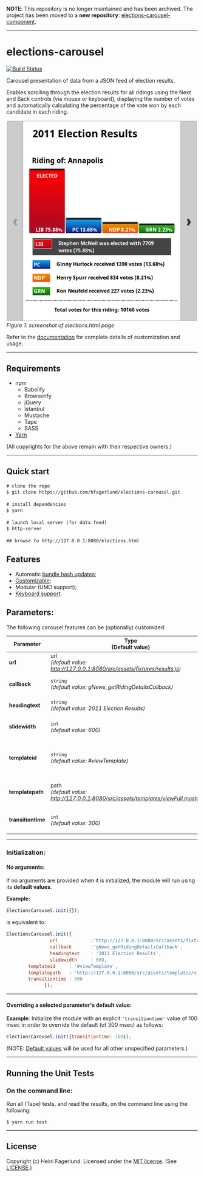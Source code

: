 **NOTE**: This repository is no longer maintained and has been archived. The project has been moved to a **new repository**: [elections-carousel-component](https://github.com/hfagerlund/elections-carousel-component).

*******************************************************************

# elections-carousel

[![Build Status](https://travis-ci.org/hfagerlund/elections-carousel.svg?branch=master)](https://travis-ci.org/hfagerlund/elections-carousel)

Carousel presentation of data from a JSON feed of election results.

Enables scrolling through the election results for all ridings using the Next and Back controls (via mouse or keyboard), displaying the number of votes and automatically calculating the percentage of the vote won by each candidate in each riding.

<img style="max-width:100%;" alt="screenshot of elections-carousel page" src="/screenshots/screenshot_elections-html.png" align="center" /><br />
*Figure 1: screenshot of elections.html page*

Refer to the [documentation](https://hfagerlund.github.io/elections-carousel/) for complete details of customization and usage.
- - -

## Requirements
- npm
  - Babelify
  - Browserify
  - jQuery
  - Istanbul
  - Mustache
  - Tape
  - SASS
- [Yarn](https://github.com/yarnpkg/yarn)

(All copyrights for the above remain with their respective owners.)

- - -

## Quick start

```
# clone the repo
$ git clone https://github.com/hfagerlund/elections-carousel.git

# install dependencies
$ yarn

# launch local server (for data feed)
$ http-server

## browse to http://127.0.0.1:8080/elections.html

```

## Features

* Automatic [bundle hash updates](https://hfagerlund.github.io/elections-carousel/developer-guide/usage/#running-the-build);
* [Customizable](https://github.com/hfagerlund/elections-carousel#parameters);
* Modular (UMD support);
* [Keyboard support](https://hfagerlund.github.io/elections-carousel/developer-guide/usage/#keyboard-support).

## Parameters:
The following carousel features can be (optionally) customized:

| Parameter | Type<br><a id="default" name="default">(Default value) | Description |
| --- | --- | --- |
| **url** | url<br>*(default value: http://127.0.0.1:8080/src/assets/fixtures/results.js)* | The URL for the (JSON) data feed |
| **callback** | `string`<br>*(default value: gNews_getRidingDetailsCallback)* | The JSON-P callback function name |
| **headingtext** | `string`<br>*(default value: 2011 Election Results)* | The text content of the `<h1></h1>` tags |
| **slidewidth** | `int`<br>*(default value: 600)* | The width (in **px**) of each riding 'slide' |
| **templateid** | `string`<br>*(default value: #viewTemplate)* | The template identifier (ie. within the **template file** - refer to [templatepath](https://github.com/hfagerlund/elections-carousel#templatepath)) |
| <a id="templatepath" name="templatepath">**templatepath**</a> | path<br>*(default value: http://127.0.0.1:8080/src/assets/templates/viewFull.mustache)* | The full (absolute) path to the Mustache template file |
| **transitiontime** | `int`<br>*(default value: 300)* | The time span (in **milliseconds**) for carousel slide movement/rotation |

- - -

### Initialization:

#### No arguments:
If no arguments are provided when it is initialized, the module will run using its **default values**.

**Example:**

```javascript
ElectionsCarousel.init({});
```

is equivalent to:

```javascript
ElectionsCarousel.init({
                url            :'http://127.0.0.1:8080/src/assets/fixtures/results.js',
                callback       :'gNews_getRidingDetailsCallback',
                headingtext    : '2011 Election Results',
                slidewidth     : 600,
		templateid     : '#viewTemplate',
		templatepath   : 'http://127.0.0.1:8080/src/assets/templates/viewFull.mustache',
		transitiontime : 300
              });
```

- - -

#### Overriding a selected parameter's default value:
**Example**: Initialize the module with an explicit `'transitiontime'` value of 100 msec in order to override the default (of 300 msec) as follows:

```javascript
ElectionsCarousel.init({transitiontime: 100});
```
(NOTE: [Default values](https://github.com/hfagerlund/elections-carousel#default) will be used for all other unspecified parameters.)

- - -
## Running the Unit Tests

### On the command line:
Run all (Tape) tests, and read the results, on the command line using the following:

```
$ yarn run test

```

- - -
## License
Copyright (c) Heini Fagerlund. Licensed under the [MIT license](http://opensource.org/licenses/mit-license.php).
(See [LICENSE](https://github.com/hfagerlund/elections-carousel/blob/master/LICENSE).)
